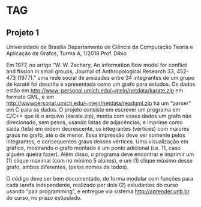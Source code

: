 # TAG


## Projeto 1

Universidade de Brasília
Departamento de Ciência da Computação
Teoria e Aplicação de Grafos, Turma A, 1/2018
Prof. Díbio

Em 1977, no artigo “W. W. Zachary, An information flow model for conflict and fission in small
groups, Journal of Anthropological Research 33, 452-473 (1977).” uma rede social de amizades entre
34 integrantes de um grupo de karatê foi descrita e apresentada como um grafo para estudos. Os dados
estão em http://www-personal.umich.edu/~mejn/netdata/karate.zip em formato GML, e em http://wwwpersonal.umich.edu/~mejn/netdata/readgml.zip
há um “parser” em C para os dados. O projeto consiste
em escrever um programa em C/C++ que lê o arquivo (karate.zip), monta com esses dados um grafo
não direcionado, sem pesos, usando listas de adjacências, e imprime como saída (tela) em ordem
decrescente, os integrantes (vértices) com maiores graus no grafo, até o de menor. Essa impressão deve
ser somente pelos integrantes, e consequentes graus desses vértices. Uma visualização em gráfico,
mostrando o grafo montado é um ponto adicional (i.e. 11, caso alguém queira fazer). Além disso, o
programa deve encontrar e imprimir um (1) clique maximal (com no mínimo 5 alunos), e um (1) clique
máximo desse grafo, ambos diferentes, (pelos nomes de todos).

O código deve ser bem documentado, de forma modular com funções para cada tarefa independente,
realizado por dois (2) estudantes do curso usando “pair programming”, e entregue via sistema
http://aprender.unb.br do curso, no prazo estipulado.